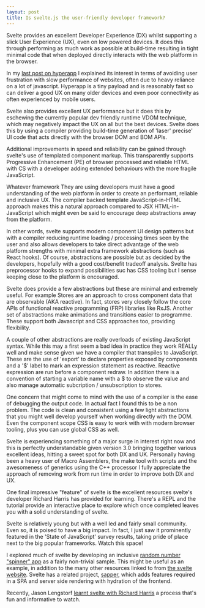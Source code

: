 ```yaml
---
layout: post
title: Is svelte.js the user-friendly developer framework?
---
```


<div class="message">
Svelte provides an excellent Developer Experience (DX) whilst supporting a slick User Experience (UX), even on low powered devices. It does this through performing as much work as possible at build-time resulting in tight minimal code that when deployed directly interacts with the web platform in the browser.
</div>

In my [last post on hyperapp](/2019/08/04/hyperapp-micro-framework/) I explained its interest in terms of avoiding user frustration with slow performance of websites, often due to heavy reliance on a lot of javascript. Hyperapp is a tiny payload and is reasonably fast so can deliver a good UX on many older devices and even poor connectivity as often experienced by mobile users.

Svelte also provides excellent UX performance but it does this by eschewing the currently popular dev friendly runtime VDOM technique, which may negatively impact the UX on all but the best devices. Svelte does this by using a compiler providing build-time generation of 'laser' precise' UI code that acts directly with the browser DOM and BOM APIs.

Additional improvements in speed and reliability can be gained through svelte's use of templated component markup. This transparently supports Progressive Enhancement (PE) of browser processed and reliable HTML with CS with a developer adding extended behaviours with the more fragile JavaScript.

Whatever framework They are using developers must have a good understanding of the web platform in order to create an performant, reliable and inclusive UX. The compiler backed template JavaScript-in-HTML approach makes this a natural approach compared to JSX HTML-in-JavaScript which might even be said to encourage deep abstractions away from the platform.

In other words, svelte supports modern component UI design patterns but with a compiler reducing runtime loading / processing times seen by the user and also allows developers to take direct advantage of the web platform strengths with minimal extra framework abstractions (such as React hooks). Of course, abstractions are possible but as decided by the developers, hopefully with a good cost/benefit tradeoff analysis. Svelte has preprocessor hooks to expand possibilities suc has CSS tooling but I sense keeping close to the platform is encouraged.

Svelte does provide a few abstractions but these are minimal and extremely useful. For example Stores are an approach to cross component data that are observable (AKA reactive). In fact, stores very closely follow the core APIs of functional reactive programming (FRP) libraries like RxJS. Another set of abstractions make animations and transitions easier to programme. These support both Javascript and CSS approaches too, providing flexibility.

A couple of other abstractions are really overloads of existing JavaScript syntax. While this may a first seem a bad idea in practice they work REALLy well and make sense given we have a compiler that transpiles to JavaScript. These are the use of 'export' to declare properties exposed by components and a '$' label to mark an expression statement as reactive. Reactive expression are run before a component redraw. In addition there is a convention of starting a variable name with a $ to observe the value and also manage automatic subcription / unsubscription to stores.

One concern that might come to mind with the use of a compiler is the ease of debugging the output code. In actual fact I found this to be a non problem. The code is clean and consistent using a few light abstractions that you might well develop yourself when working directly with the DOM. Even the component scope CSS is easy to work with with modern browser tooling, plus you can use global CSS as well.

Svelte is experiencing something of a major surge in interest right now and this is perfectly understandable given version 3.0 bringing together various excellent ideas, hitting a sweet spot for both DX and UK. Personally having been a heavy user of Macro Assemblers, the make tool with scripts and the awesomeness of generics using the C++ processor I fully appreciate the approach of removing work from run time in order to improve both DX and UX.

One final impressive "feature" of svelte is the excellent resources svelte's developer Richard Harris has provided for learning. There's a REPL and the tutorial provide an interactive place to explore which once completed leaves you with a solid understanding of svelte.

Svelte is relatively young but with a well led and fairly small community. Even so, it is poised to have a big impact. In fact, I just saw it prominently featured in the 'State of JavaScript' survey results, taking pride of place next to the big popular frameworks. Watch this space!

I explored much of svelte by developing an inclusive [random number "spinner" app](https://github.com/SteveALee/svelte-donut-spinner) as a fairly non-trivial sample. This might be useful as an example, in addition to the many other resources linked to from [the svelte website](https://svelte.dev/). Svelte has a related project, [sapper](https://sapper.svelte.dev/), which adds features required in a SPA and server side rendering with hydration of the frontend.

Recently, Jason Lengstorf [learnt svelte with Richard Harris](https://www.learnwithjason.dev/let-s-learn-svelte) a process that's fun and informative to watch.
